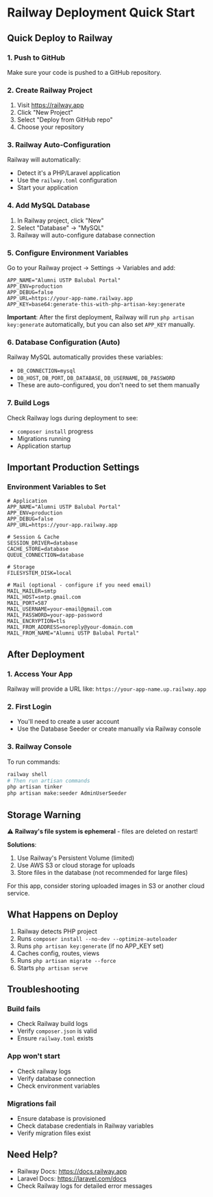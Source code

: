 # Railway Deployment Quick Start

## Quick Deploy to Railway

### 1. Push to GitHub
Make sure your code is pushed to a GitHub repository.

### 2. Create Railway Project
1. Visit https://railway.app
2. Click "New Project"
3. Select "Deploy from GitHub repo"
4. Choose your repository

### 3. Railway Auto-Configuration
Railway will automatically:
- Detect it's a PHP/Laravel application
- Use the `railway.toml` configuration
- Start your application

### 4. Add MySQL Database
1. In Railway project, click "New"
2. Select "Database" → "MySQL"
3. Railway will auto-configure database connection

### 5. Configure Environment Variables

Go to your Railway project → Settings → Variables and add:

```env
APP_NAME="Alumni USTP Balubal Portal"
APP_ENV=production
APP_DEBUG=false
APP_URL=https://your-app-name.railway.app
APP_KEY=base64:generate-this-with-php-artisan-key:generate
```

**Important**: After the first deployment, Railway will run `php artisan key:generate` automatically, but you can also set `APP_KEY` manually.

### 6. Database Configuration (Auto)
Railway MySQL automatically provides these variables:
- `DB_CONNECTION=mysql`
- `DB_HOST`, `DB_PORT`, `DB_DATABASE`, `DB_USERNAME`, `DB_PASSWORD`
- These are auto-configured, you don't need to set them manually

### 7. Build Logs
Check Railway logs during deployment to see:
- `composer install` progress
- Migrations running
- Application startup

## Important Production Settings

### Environment Variables to Set

```env
# Application
APP_NAME="Alumni USTP Balubal Portal"
APP_ENV=production
APP_DEBUG=false
APP_URL=https://your-app.railway.app

# Session & Cache
SESSION_DRIVER=database
CACHE_STORE=database
QUEUE_CONNECTION=database

# Storage
FILESYSTEM_DISK=local

# Mail (optional - configure if you need email)
MAIL_MAILER=smtp
MAIL_HOST=smtp.gmail.com
MAIL_PORT=587
MAIL_USERNAME=your-email@gmail.com
MAIL_PASSWORD=your-app-password
MAIL_ENCRYPTION=tls
MAIL_FROM_ADDRESS=noreply@your-domain.com
MAIL_FROM_NAME="Alumni USTP Balubal Portal"
```

## After Deployment

### 1. Access Your App
Railway will provide a URL like: `https://your-app-name.up.railway.app`

### 2. First Login
- You'll need to create a user account
- Use the Database Seeder or create manually via Railway console

### 3. Railway Console
To run commands:
```bash
railway shell
# Then run artisan commands
php artisan tinker
php artisan make:seeder AdminUserSeeder
```

## Storage Warning

⚠️ **Railway's file system is ephemeral** - files are deleted on restart!

**Solutions**:
1. Use Railway's Persistent Volume (limited)
2. Use AWS S3 or cloud storage for uploads
3. Store files in the database (not recommended for large files)

For this app, consider storing uploaded images in S3 or another cloud service.

## What Happens on Deploy

1. Railway detects PHP project
2. Runs `composer install --no-dev --optimize-autoloader`
3. Runs `php artisan key:generate` (if no APP_KEY set)
4. Caches config, routes, views
5. Runs `php artisan migrate --force`
6. Starts `php artisan serve`

## Troubleshooting

### Build fails
- Check Railway build logs
- Verify `composer.json` is valid
- Ensure `railway.toml` exists

### App won't start
- Check railway logs
- Verify database connection
- Check environment variables

### Migrations fail
- Ensure database is provisioned
- Check database credentials in Railway variables
- Verify migration files exist

## Need Help?

- Railway Docs: https://docs.railway.app
- Laravel Docs: https://laravel.com/docs
- Check Railway logs for detailed error messages

